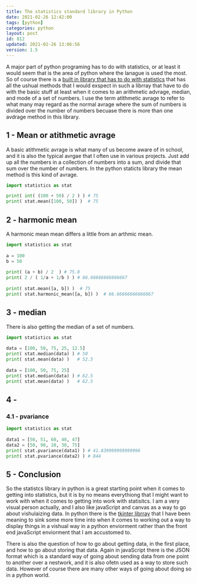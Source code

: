 ```yaml
---
title: The statistics standard library in Python
date: 2021-02-26 12:42:00
tags: [python]
categories: python
layout: post
id: 812
updated: 2021-02-26 13:06:56
version: 1.5
---
```


A major part of python programing has to do with statistics, or at least it would seem that is the area of python where the lanague is used the most. So of course there is a [built in library that has to do with statistics](https://docs.python.org/3.7/library/statistics.html) that has all the ushual methods that I would exspect in such a librray that have to do with the basic stuff at least when it comes to an arithmetic advrage, median, and mode of a set of numbers. I use the term atithmetic avrage to refer to what many may regard as the normal avrage where the sum of numbers is divided over the number of numbers becuase there is more than one avdrage method in this library.

<!-- more -->

## 1 - Mean or atithmetic avrage

A basic atithmetic avrage is what many of us become aware of in school, and it is also the typical avrgae that I often use in various projects. Just add up all the numbers in a collection of numbers into a sum, and divide that sum over the number of numbers. In the python staticts library the mean method is this kind of avrage.

```python
import statistics as stat

print( int( (100 + 50) / 2 ) ) # 75
print( stat.mean([100, 50]) )  # 75
```

## 2 - harmonic mean

A harmonic mean mean differs a little from an arthmic mean.

```python
import statistics as stat
 
a = 100
b = 50
 
print( (a + b) / 2  ) # 75.0
print( 2 / ( 1/a + 1/b ) ) # 66.66666666666667
 
print( stat.mean([a, b]) )  # 75
print( stat.harmonic_mean([a, b]) )  # 66.66666666666667
```

## 3 - median

There is also getting the median of a set of numbers.

```python
import statistics as stat
 
data = [100, 50, 75, 25, 12.5]
print( stat.median(data) ) # 50
print( stat.mean(data) )   # 52.5
 
data = [100, 50, 75, 25]
print( stat.median(data) ) # 62.5
print( stat.mean(data) )   # 62.5
```

## 4 - 


### 4.1 - pvariance

```python
import statistics as stat
 
data1 = [50, 51, 60, 40, 47]
data2 = [50, 90, 10, 30, 75]
print( stat.pvariance(data1) ) # 41.839999999999996
print( stat.pvariance(data2) ) # 844
```

## 5 - Conclusion

So the statistcs library in python is a great starting point when it comes to getting into statistics, but it is by no means everythiong that I might want to work with when it comes to getting into work with statisitcs. I am a very visual person actually, and I also like javaScript and canvas as a way to go about vishulaizing data. In python there is the [tkinter librray](/2021/01/15/python-standard-library-tkinter/) that I have been meaning to sink some more time into when it comes to working out a way to display things in a vishual way in a python enviorment rather than the front end javaScript enviorment that I am accustomed to.

There is also the question of how to go about getting data, in the first place, and how to go about storing that data. Again in javaScript there is the JSON format which is a standard way of going about sending data from one point to another over a nestwork, and it is also ofetn used as a way to store such data. However of course there are many other ways of going about doing so in a python world.
